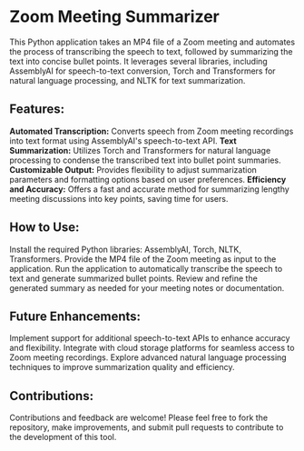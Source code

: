 # Zoom Meeting Summarizer
This Python application takes an MP4 file of a Zoom meeting and automates the process of transcribing the speech to text, followed by summarizing the text into concise bullet points. It leverages several libraries, including AssemblyAI for speech-to-text conversion, Torch and Transformers for natural language processing, and NLTK for text summarization.

## Features:
**Automated Transcription:** Converts speech from Zoom meeting recordings into text format using AssemblyAI's speech-to-text API.
**Text Summarization:** Utilizes Torch and Transformers for natural language processing to condense the transcribed text into bullet point summaries.
**Customizable Output:** Provides flexibility to adjust summarization parameters and formatting options based on user preferences.
**Efficiency and Accuracy:** Offers a fast and accurate method for summarizing lengthy meeting discussions into key points, saving time for users.

## How to Use:
Install the required Python libraries: AssemblyAI, Torch, NLTK, Transformers.
Provide the MP4 file of the Zoom meeting as input to the application.
Run the application to automatically transcribe the speech to text and generate summarized bullet points.
Review and refine the generated summary as needed for your meeting notes or documentation.

## Future Enhancements:
Implement support for additional speech-to-text APIs to enhance accuracy and flexibility.
Integrate with cloud storage platforms for seamless access to Zoom meeting recordings.
Explore advanced natural language processing techniques to improve summarization quality and efficiency.

## Contributions:
Contributions and feedback are welcome! Please feel free to fork the repository, make improvements, and submit pull requests to contribute to the development of this tool.
